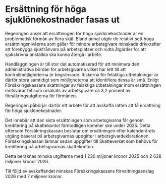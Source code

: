 # Ersättning för höga sjuklönekostnader fasas ut

Regeringen anser att ersättningen för höga sjuklönekostnader är en problematisk förmån av flera skäl. Bland annat utgör de relativt sett höga ersättningsnivåerna som gäller för mindre arbetsgivare minskade drivkrafter att förebygga sjukfrånvaro på arbetsplatser och vidta åtgärder för att sjukskrivna anställda ska kunna återgå i arbete.

Handläggningen är till stor del automatiserad för att minimera den administrativa bördan för arbetsgivarna vilket har lett till att kontrollmöjligheterna är begränsade. Riskerna för felaktiga utbetalningar är därför stora samtidigt som möjligheterna att identifiera dessa är små. Enligt Försäkringskassans skattningar av felaktiga utbetalningar inom ersättningen motsvarar fel som orsakats av arbetsgivare ca 3,2 procent av försäkringsutgifterna för förmånen.

Regeringen påbörjar därför ett arbete för att avskaffa rätten att få ersättning för höga sjuklönekostnader.

Det innebär att den sista ersättningen som arbetsgivarna får genom kreditering på skattekontot förmodligen kommer ske under 2025. Detta eftersom Försäkringskassan beslutar om ersättningen efter kalenderårets utgång baserat på arbetsgivarnas uppgifter i arbetsgivardeklarationen. Försäkringskassan lämnar sedan uppgifter till Skatteverket som behövs för kreditering på arbetsgivarnas skattekonton.

Detta beräknas minska utgifterna med 1 230 miljoner kronor 2025 och 2 638 miljoner kronor 2026.

Till följd av avskaffandet minskas Försäkringskassans förvaltningsanslag 2026 med 7 miljoner kronor.
